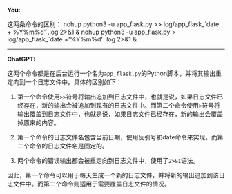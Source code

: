 **You:**

这两条命令的区别： nohup python3 -u app\_flask.py >> log/app\_flask\_\`date +'%Y%m%d'\`.log 2>&1 & nohup python3 -u app\_flask.py > log/app\_flask\_\`date +'%Y%m%d'\`.log 2>&1 &

* * *

**ChatGPT:**

这两个命令都是在后台运行一个名为`app_flask.py`的Python脚本，并将其输出重定向到一个日志文件中。具体的区别如下：

1.  第一个命令使用`>>`符号将输出追加到日志文件中，也就是说，如果日志文件已经存在，新的输出会被追加到现有的日志文件中。而第二个命令使用`>`符号将输出覆盖到日志文件中，也就是说，如果日志文件已经存在，新的输出会覆盖掉原来的内容。
    
2.  第一个命令的日志文件名包含当前日期，使用反引号和date命令来实现。而第二个命令的日志文件名是固定的。
    
3.  两个命令的错误输出都会被重定向到日志文件中，使用了`2>&1`语法。
    

因此，第一个命令可以用于每天生成一个新的日志文件，并将新的输出追加到该日志文件中。而第二个命令则适用于需要覆盖日志文件的情况。